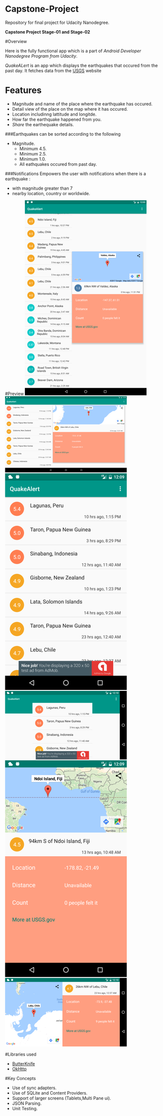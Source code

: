 # Capstone-Project

Repository for final project for Udacity Nanodegree.

**Capstone Project Stage-01 and Stage-02**

#Overview 

Here is the fully functional app which is a part of *Android Developer Nanodegree Program from Udacity*.

*QuakeALert* is an app which displays the earthquakes that occured from the past day. It fetches data from the [USGS](https://www.usgs.gov/) website 

# Features

* Magnitude and name of the place where the earthquake has occured.
* Detail view of the place on the map where it has occured.
* Location includinng lattitude and longitde.
* How far the earthquake happened from you.
* *Share* the earthequake details.

###Earthquakes can be sorted according to the following
* Magnitude.
  * Minimum 4.5.
  * Minimum 2.5.
  * Minimum 1.0.
  * All eathquakes occured from past day.


###Notifications
Empowers the user with notifications when there is a earthquake :
* with magnitude greater than 7
* nearby location, country or worldwide.

#Preview
![](https://raw.githubusercontent.com/suryachintu/Capstone-Project/master/app/assets/sc_1.png)
![](https://raw.githubusercontent.com/suryachintu/Capstone-Project/master/app/assets/sc_2.png)
![](https://raw.githubusercontent.com/suryachintu/Capstone-Project/master/app/assets/sc_4.png)
![](https://raw.githubusercontent.com/suryachintu/Capstone-Project/master/app/assets/sc_8.png)
![](https://raw.githubusercontent.com/suryachintu/Capstone-Project/master/app/assets/sc_5.png)
![](https://raw.githubusercontent.com/suryachintu/Capstone-Project/master/app/assets/sc_9.png)

#Libraries used
* [ButterKnife](http://jakewharton.github.io/butterknife/)
* [OkHttp](http://square.github.io/okhttp/)

#Key Concepts
* Use of sync adapters.
* Use of SQLite and Content Providers.
* Support of larger screens (Tablets,Multi Pane ui).
* JSON Parsing.
* Unit Testing.
